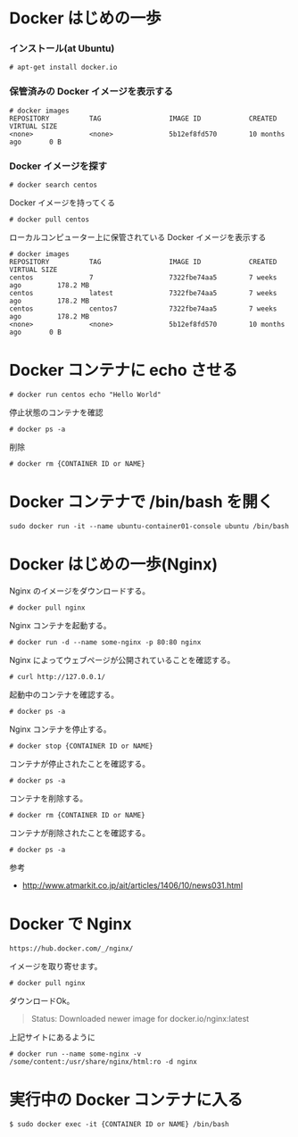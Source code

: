 # Docker はじめの一歩

### インストール(at Ubuntu)

```
# apt-get install docker.io
```

### 保管済みの Docker イメージを表示する

```
# docker images
REPOSITORY          TAG                 IMAGE ID            CREATED             VIRTUAL SIZE
<none>              <none>              5b12ef8fd570        10 months ago       0 B
```

### Docker イメージを探す

```
# docker search centos
```

Docker イメージを持ってくる

```
# docker pull centos
```

ローカルコンピューター上に保管されている Docker イメージを表示する

```
# docker images
REPOSITORY          TAG                 IMAGE ID            CREATED             VIRTUAL SIZE
centos              7                   7322fbe74aa5        7 weeks ago         178.2 MB
centos              latest              7322fbe74aa5        7 weeks ago         178.2 MB
centos              centos7             7322fbe74aa5        7 weeks ago         178.2 MB
<none>              <none>              5b12ef8fd570        10 months ago       0 B
```














# Docker コンテナに echo させる

```
# docker run centos echo "Hello World"
```

停止状態のコンテナを確認

```
# docker ps -a
```

削除

```
# docker rm {CONTAINER ID or NAME}
```

















# Docker コンテナで /bin/bash を開く

```
sudo docker run -it --name ubuntu-container01-console ubuntu /bin/bash
```









# Docker はじめの一歩(Nginx)

Nginx のイメージをダウンロードする。

```
# docker pull nginx
```

Nginx コンテナを起動する。

```
# docker run -d --name some-nginx -p 80:80 nginx
```

Nginx によってウェブページが公開されていることを確認する。

```
# curl http://127.0.0.1/
```

起動中のコンテナを確認する。

```
# docker ps -a
```

Nginx コンテナを停止する。

```
# docker stop {CONTAINER ID or NAME}
```

コンテナが停止されたことを確認する。

```
# docker ps -a
```

コンテナを削除する。

```
# docker rm {CONTAINER ID or NAME}
```

コンテナが削除されたことを確認する。

```
# docker ps -a
```

参考

- http://www.atmarkit.co.jp/ait/articles/1406/10/news031.html
















# Docker で Nginx #####################################

```
https://hub.docker.com/_/nginx/
```

イメージを取り寄せます。

```
# docker pull nginx
```

ダウンロードOk。

> Status: Downloaded newer image for docker.io/nginx:latest

上記サイトにあるように

```
# docker run --name some-nginx -v /some/content:/usr/share/nginx/html:ro -d nginx
```




# 実行中の Docker コンテナに入る

```
$ sudo docker exec -it {CONTAINER ID or NAME} /bin/bash
```
